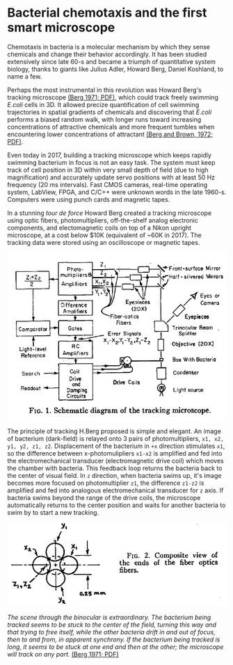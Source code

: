 # Bacterial chemotaxis and the first smart microscope
Chemotaxis in bacteria is a molecular mechanism by which they sense chemicals and change their behavior accordingly.
It has been studied extensively since late 60-s and became a triumph of quantitative system biology, 
thanks to giants like Julius Adler, Howard Berg, Daniel Koshland, to name a few. 

Perhaps the most instrumental in this revolution was Howard Berg's tracking microscope [(Berg 1971; PDF)](pdf/1971Berg.pdf "Berg HC. How to track bacteria. Rev Sci Instrum. 1971."), 
which could track freely swimming *E.coli* cells in 3D. It allowed precize quantification of cell swimming trajectories 
in spatial gradients of chemicals and discovering that *E.coli* performs a biased random walk, with longer runs toward increasing concentrations of attractive chemicals and more frequent tumbles when encountering lower concentrations of attractant [(Berg and Brown, 1972; PDF)](pdf/1972Berg-Brown.pdf "Berg HC and Brown DA. Chemotaxis in Escherichia coli analysed by three-dimensional tracking. Nature, 1972").

Even today in 2017, building a tracking microscope which keeps rapidly swimming bacterium in focus is not an easy task. 
The system must keep track of cell position in 3D within very small depth of field (due to high magnification) and accurately update servo positions with at least 50 Hz frequency (20 ms intervals). Fast CMOS cameras, real-time operating system, LabView, FPGA, and C/C++ were
unknown words in the late 1960-s. Computers were using punch cards and magnetic tapes. 

In a stunning *tour de force* Howard Berg created a
tracking microscope using optic fibers, photomultipliers, off-the-shelf analog electronic components, 
and electomagnetic coils on top of a Nikon upright microscope, at a cost below $10K (equivalent of ~60K in 2017). 
The tracking data were stored using an oscilloscope or magnetic tapes.

![](images/1971Berg_Fig1.png)

The principle of tracking H.Berg proposed is simple and elegant. An image of bacterium (dark-field) is relayed onto 3 pairs of photomultipliers, `x1, x2, y1, y2, z1, z2`. Displacement of the bacterium in `+x` direction stimulates `x1`, so the difference between x-photomulipliers `x1-x2` is amplified and fed into the electromechanical transducer (electromagnetic drive coil) which moves the chamber with bacteria. This feedback loop returns the bacteria back to the center of visual field. In `z` direction, when bacteria swims up, it's image becomes more focused on photomultiplier `z1`, the difference `z1-z2` is amplified and fed into analogous electromechanical transducer for `z` axis. If bacteria swims beyond the range of the drive coils, the microscope automatically returns to the center position and waits for another bacteria to swim by to start a new tracking. 

![](images/1971Berg_Fig2.png)

*The scene through the binocular is extraordinary. The
bacterium being tracked seems to be stuck to the center
of the field, turning this way and that trying to free itself,
while the other bacteria drift in and out of focus, then to
and from, in apparent synchrony. If the bacterium being
tracked is long, it seems to be stuck at one end and then
at the other; the microscope will track on any part.* [(Berg 1971; PDF)](pdf/1971Berg.pdf "Berg HC. How to track bacteria. Rev Sci Instrum. 1971.")

